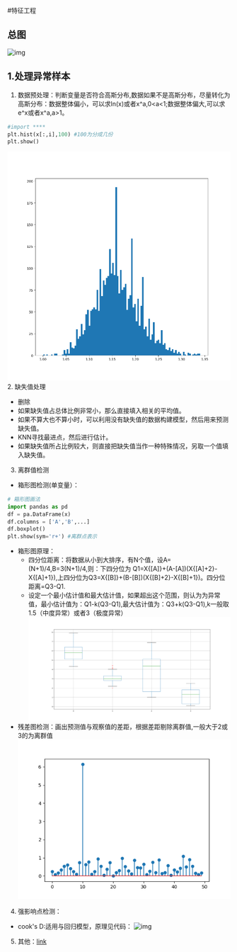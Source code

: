 #特征工程
## 总图
![img](http://images2015.cnblogs.com/blog/927391/201604/927391-20160430145122660-830141495.jpg)

## 1.处理异常样本
1. 数据预处理：判断变量是否符合高斯分布,数据如果不是高斯分布，尽量转化为高斯分布：数据整体偏小，可以求ln(x)或者x^a,0<a<1;数据整体偏大,可以求e^x或者x^a,a>1。   
~~~python
#import ****
plt.hist(x[:,i],100) #100为分成几份
plt.show()
~~~
![img](https://raw.githubusercontent.com/jwcesign/machine_learning/master/pic_save/1.png)
2. 缺失值处理
  * 删除
  * 如果缺失值占总体比例非常小，那么直接填入相关的平均值。
  * 如果不算大也不算小时，可以利用没有缺失值的数据构建模型，然后用来预测缺失值。
  * KNN寻找最进点，然后进行估计。
  * 如果缺失值所占比例较大，则直接把缺失值当作一种特殊情况，另取一个值填入缺失值。
3. 离群值检测
  * 箱形图检测(单变量）：
  ~~~python
  # 箱形图画法
  import pandas as pd
  df = pa.DataFrame(x)
  df.columns = ['A','B',...]
  df.boxplot()
  plt.show(sym='r+') #离群点表示
  ~~~
  * 箱形图原理：
    * 四分位距离：将数据从小到大排序，有N个值，设A=(N+1)/4,B=3(N+1)/4,则：下四分位为 Q1=X{[A]}+(A-[A])(X{[A]+2}-X{[A]+1}),上四分位为Q3=X{[B]}+(B-[B])(X{[B]+2}-X{[B]+1})。四分位距离=Q3-Q1.
    * 设定一个最小估计值和最大估计值，如果超出这个范围，则认为为异常值，最小估计值为：Q1-k(Q3-Q1),最大估计值为：Q3+k(Q3-Q1),k一般取1.5（中度异常）或者3（极度异常）    
![img](https://raw.githubusercontent.com/jwcesign/machine_learning/master/pic_save/2.png)
  * 残差图检测：画出预测值与观察值的差距，根据差距剔除离群值,一般大于2或3的为离群值
![img](https://raw.githubusercontent.com/jwcesign/machine_learning/master/pic_save/3.png)
4. 强影响点检测：
  * cook's D:适用与回归模型，原理见代码：
  ![img](http://www.zhihu.com/equation?tex=D%7B_i%7D%3D%5Cfrac%7B%5Csum_%7Bj%3D1%7D%5E%7Bn%7D%5Cleft%28+%5Chat%7BY%7D_%7Bj%7D+-+%5Chat%7BY%7D_%7Bj+%5Cleft%28i+%5Cright%29%7D+%5Cright%29%5E%7B2%7D%7D%7Bp+%5Ctimes+MSE%7D)
5. 其他：[link](blog.csdn.net/mr_tyting/article/details/77371157)
